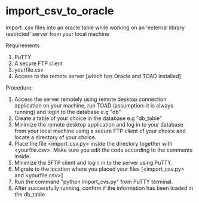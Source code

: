# import_csv_to_oracle
Import .csv files into an oracle table while working on an 'external library restricted' server from your local machine

Requirements
1. PuTTY
2. A secure FTP client
3. yourfile.csv
4. Access to the remote server [which has Oracle and TOAD installed]

Procedure:
1. Access the server remotely using remote desktop connection application on your machine, run TOAD (assumption: it is always running) and login to the database e.g "db"
2. Create a table of your choice in the database e.g "db_table"
3. Minimize the remote desktop application and log in to your database from your local machine using a secure FTP client of your choice and locate a directory of your choice.
4. Place the file <import_csv.py> inside the directory together with <yourfile.csv>. Make sure you edit the code according to the comments inside.
5. Minimize the SFTP client and login in to the server using PuTTY.
6. Migrate to the location where you placed your files [<import_csv.py> and <yourfile.csv>]
7. Run the command "python import_cvs.py" from PuTTY terminal.
8. After successfully running, confirm if the information has been loaded in the db_table
